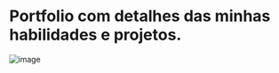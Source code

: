 # Portfolio com detalhes das minhas habilidades e projetos.

![image](https://github.com/user-attachments/assets/d546e28e-20b9-4e32-bac1-eaaf5f00c3bf)
